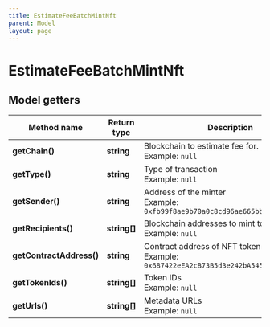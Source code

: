 ```yaml
---
title: EstimateFeeBatchMintNft
parent: Model
layout: page
---
```


# EstimateFeeBatchMintNft

## Model getters

Method name | Return type | Description | Notes
------------ | ------------- | ------------- | -------------
**getChain()** | **string** | Blockchain to estimate fee for. <br>Example: `null` |
**getType()** | **string** | Type of transaction <br>Example: `null` |
**getSender()** | **string** | Address of the minter <br>Example: `0xfb99f8ae9b70a0c8cd96ae665bbaf85a7e01a2ef` |
**getRecipients()** | **string[]** | Blockchain addresses to mint tokens to <br>Example: `null` |
**getContractAddress()** | **string** | Contract address of NFT token <br>Example: `0x687422eEA2cB73B5d3e242bA5456b782919AFc85` |
**getTokenIds()** | **string[]** | Token IDs <br>Example: `null` |
**getUrls()** | **string[]** | Metadata URLs <br>Example: `null` |

